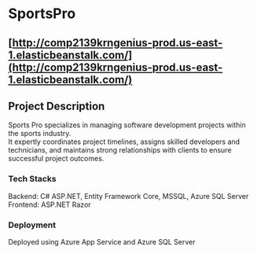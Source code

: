 # SportsPro
## [http://comp2139krngenius-prod.us-east-1.elasticbeanstalk.com/](http://comp2139krngenius-prod.us-east-1.elasticbeanstalk.com/)
## Project Description
Sports Pro specializes in managing software development projects within the sports industry. <br/>
It expertly coordinates project timelines, assigns skilled developers and technicians, and maintains strong relationships with clients to ensure successful project outcomes.

### Tech Stacks
Backend: C# ASP.NET, Entity Framework Core, MSSQL, Azure SQL Server<br/>
Frontend: ASP.NET Razor

### Deployment
Deployed using Azure App Service and Azure SQL Server
